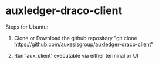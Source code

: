 # auxledger-draco-client

Steps for Ubuntu:

1. Clone or Download the github repository 
"git clone https://github.com/auxesisgroup/auxledger-draco-client"

2. Run 'aux_client' executable via either terminal or UI



